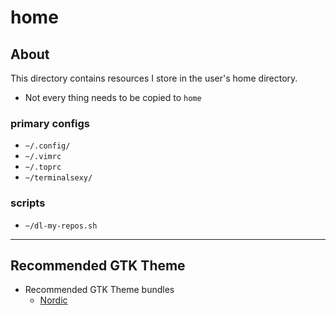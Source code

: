 # home

## About

This directory contains resources I store in the user's home directory.

* Not every thing needs to be copied to ```home```

### primary configs

* ```~/.config/```
* ```~/.vimrc```
* ```~/.toprc```
* ```~/terminalsexy/```

### scripts

* ```~/dl-my-repos.sh```

---

## Recommended GTK Theme

* Recommended GTK Theme bundles
    * [Nordic](https://github.com/EliverLara/Nordic)